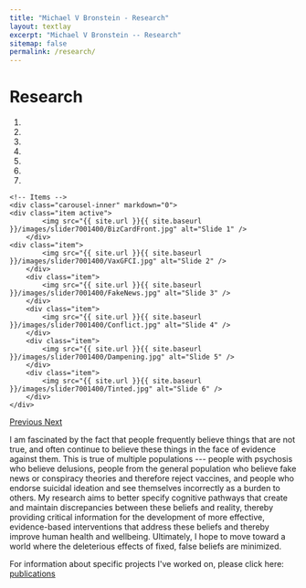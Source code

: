 ```yaml
---
title: "Michael V Bronstein - Research"
layout: textlay
excerpt: "Michael V Bronstein -- Research"
sitemap: false
permalink: /research/
---
```


# Research

<div markdown="0" id="carousel" class="carousel slide" data-ride="carousel" data-interval="5000" data-pause="hover" >
    <!-- Menu -->
    <ol class="carousel-indicators">
        <li data-target="#carousel" data-slide-to="0" class="active"></li>
        <li data-target="#carousel" data-slide-to="1"></li>
	<li data-target="#carousel" data-slide-to="2"></li>
        <li data-target="#carousel" data-slide-to="3"></li>
        <li data-target="#carousel" data-slide-to="4"></li>
        <li data-target="#carousel" data-slide-to="5"></li>
        <li data-target="#carousel" data-slide-to="6"></li>
    </ol>

    <!-- Items -->
    <div class="carousel-inner" markdown="0">
	<div class="item active">
            <img src="{{ site.url }}{{ site.baseurl }}/images/slider7001400/BizCardFront.jpg" alt="Slide 1" />
        </div>
	<div class="item">
            <img src="{{ site.url }}{{ site.baseurl }}/images/slider7001400/VaxGFCI.jpg" alt="Slide 2" />
        </div>
        <div class="item">
            <img src="{{ site.url }}{{ site.baseurl }}/images/slider7001400/FakeNews.jpg" alt="Slide 3" />
        </div>
        <div class="item">
            <img src="{{ site.url }}{{ site.baseurl }}/images/slider7001400/Conflict.jpg" alt="Slide 4" />
        </div>
        <div class="item">
            <img src="{{ site.url }}{{ site.baseurl }}/images/slider7001400/Dampening.jpg" alt="Slide 5" />
        </div>
        <div class="item">
            <img src="{{ site.url }}{{ site.baseurl }}/images/slider7001400/Tinted.jpg" alt="Slide 6" />
        </div>
    </div>
  <a class="left carousel-control" href="#carousel" role="button" data-slide="prev">
    <span class="glyphicon glyphicon-chevron-left" aria-hidden="true"></span>
    <span class="sr-only">Previous</span>
  </a>
  <a class="right carousel-control" href="#carousel" role="button" data-slide="next">
    <span class="glyphicon glyphicon-chevron-right" aria-hidden="true"></span>
    <span class="sr-only">Next</span>
  </a>
</div>

I am fascinated by the fact that people frequently believe things that are not true, and often continue to believe these things in the face of evidence against them. This is true of multiple populations --- people with psychosis who believe delusions, people from the general population who believe fake news or conspiracy theories and therefore reject vaccines, and people who endorse suicidal ideation and see themselves incorrectly as a burden to others. My research aims to better specify cognitive pathways that create and maintain discrepancies between these beliefs and reality, thereby providing critical information for the development of more effective, evidence-based interventions that address these beliefs and thereby improve human health and wellbeing. Ultimately, I hope to move toward a world where the deleterious effects of fixed, false beliefs are minimized.


For information about specific projects I've worked on, please click here: <a href="{{ site.url }}{{ site.baseurl }}/publications">publications</a>



